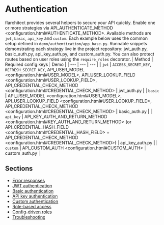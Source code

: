 # Authentication

flarchitect provides several helpers to secure your API quickly. Enable one or
more strategies via API_AUTHENTICATE_METHOD <configuration.html#AUTHENTICATE_METHOD>.
Available methods are `jwt`, `basic`, `api_key` and `custom`.
Each example below uses the common setup defined in
`demo/authentication/app_base.py`. Runnable snippets demonstrating each
strategy live in the project repository: jwt_auth.py, basic_auth.py,
api_key_auth.py, and custom_auth.py. You can also protect routes based on
user roles using the `require_roles` decorator.
| Method | Required config keys | Demo |
| --- | --- | --- |
| `jwt` | `ACCESS_SECRET_KEY`, `REFRESH_SECRET_KEY`, API_USER_MODEL <configuration.html#USER_MODEL>, API_USER_LOOKUP_FIELD <configuration.html#USER_LOOKUP_FIELD>, API_CREDENTIAL_CHECK_METHOD <configuration.html#CREDENTIAL_CHECK_METHOD> | jwt_auth.py |
| `basic` | API_USER_MODEL <configuration.html#USER_MODEL>, API_USER_LOOKUP_FIELD <configuration.html#USER_LOOKUP_FIELD>, API_CREDENTIAL_CHECK_METHOD <configuration.html#CREDENTIAL_CHECK_METHOD> | basic_auth.py |
| `api_key` | API_KEY_AUTH_AND_RETURN_METHOD <configuration.html#KEY_AUTH_AND_RETURN_METHOD> (or API_CREDENTIAL_HASH_FIELD <configuration.html#CREDENTIAL_HASH_FIELD> + API_CREDENTIAL_CHECK_METHOD <configuration.html#CREDENTIAL_CHECK_METHOD>) | api_key_auth.py |
| `custom` | API_CUSTOM_AUTH <configuration.html#CUSTOM_AUTH> | custom_auth.py |

## Sections

- [Error responses](error-responses.md)
- [JWT authentication](jwt-authentication.md)
- [Basic authentication](basic-authentication.md)
- [API key authentication](api-key-authentication.md)
- [Custom authentication](custom-authentication.md)
- [Role-based access](role-based-access.md)
- [Config-driven roles](config-driven-roles.md)
- [Troubleshooting](troubleshooting.md)
